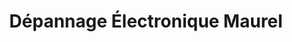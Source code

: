 ---
title: "Dépannage Électronique Maurel"
url: /digne-les-bains/depannage-electronique-maurel/
shop: électronique
---